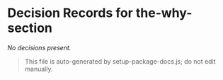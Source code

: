 # Decision Records for the-why-section

_No decisions present._

> This file is auto-generated by setup-package-docs.js; do not edit manually.